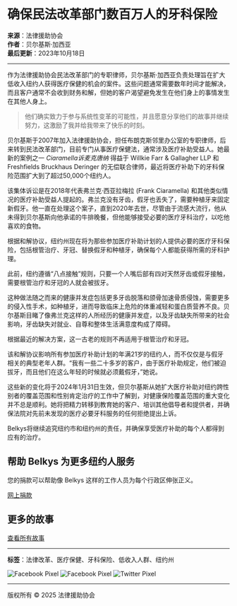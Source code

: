 # 确保民法改革部门数百万人的牙科保险

**来源**：法律援助协会  
**作者**：贝尔基斯·加西亚  
**最后更新**：2023年10月18日  

---  

作为法律援助协会民法改革部门的专职律师，贝尔基斯·加西亚负责处理旨在扩大低收入纽约人获得医疗保健的机会的案件。这些问题通常需要数年时间才能解决，而且客户通常不会收到财务和解，但她的客户渴望避免发生在他们身上的事情发生在其他人身上。

> 他们确实致力于参与系统性变革的可能性，并且愿意分享他们的故事并继续努力，这激励了我并给我带来了快乐的时刻。

贝尔基斯于2007年加入法律援助协会，担任布朗克斯邻里办公室的专职律师，后来转到民法改革部门，目前专门从事医疗保健法，通常涉及医疗补助受益人。她最新的案例之一 _Ciaramella诉麦克唐纳_ 得益于 Willkie Farr & Gallagher LLP 和 Freshfields Bruckhaus Deringer 的无偿联合律师，最近将医疗补助下的牙科保险范围扩大到了超过50,000个纽约人。

该集体诉讼是在2018年代表弗兰克·西亚拉梅拉 (Frank Ciaramella) 和其他类似情况的医疗补助受益人提起的。弗兰克没有牙齿，假牙也丢失了，需要种植牙来固定新假牙。他一直在处理这个案子，直到2020年去世，尽管由于流感大流行，他从未得到贝尔基斯向他承诺的牛排晚餐，但他能够接受必要的医疗牙科治疗，以吃他喜欢的食物。

根据和解协议，纽约州现在将为那些参加医疗补助计划的人提供必要的医疗牙科保险，包括根管治疗、牙冠、替换假牙和种植牙，确保每个人都能获得所需的牙科护理。

此前，纽约遵循“八点接触”规则，只要一个人嘴后部有四对天然牙齿或假牙接触，需要根管治疗和牙冠的人就会被拔牙。

这种做法随之而来的健康并发症包括更多牙齿脱落和颌骨加速骨质侵蚀，需要更多的侵入性手术，如种植牙，进而导致临床上危险的体重减轻和蛋白质营养不良。贝尔基斯目睹了像弗兰克这样的人所经历的健康并发症，以及牙齿缺失所带来的社会影响，牙齿缺失对就业、自尊和整体生活满意度构成了障碍。

根据最近的解决方案，这一古老的规则不再适用于根管治疗和牙冠。

该和解协议影响所有参加医疗补助计划的年满21岁的纽约人，而不仅仅是与假牙相关的典型老年人群。“我有一些二十多岁的客户，由于医疗补助规定，他们被迫拔牙，而且他们在这么年轻的时候就必须戴假牙，”她说。

这些新的变化将于2024年1月31日生效，但贝尔基斯从她扩大医疗补助对纽约跨性别者的覆盖范围和性别肯定治疗的工作中了解到，对健康保险覆盖范围的重大变化并不总是顺利。她将把精力转移到教育她的客户、培训其他倡导者和提供者，并确保法院对先前未发现的医疗必要牙科服务的任何拒绝提出上诉。

Belkys将继续追究纽约市和纽约州的责任，并确保享受医疗补助的每个人都得到应有的治疗。

## 帮助 Belkys 为更多纽约人服务

您的捐款可以帮助像 Belkys 这样的工作人员为每个行政区伸张正义。

[网上捐款](https://secure.legalaidnyc.org/site/Donation2;jsessionid=00000000.app20002b?df_id=8660&mfc_pref=T&8660.donation=form1&NONCE_TOKEN=A62BBB8A32810ED609F73F9C1EE67DE1)

## 更多的故事

[查看所有故事](/zh-CN/%E6%95%85%E4%BA%8B/)

---

**标签**：法律改革、医疗保健、牙科保险、低收入人群、纽约州

![Facebook Pixel](https://www.facebook.com/tr?id=5547521135307912&ev=PageView&noscript=1)
![Facebook Pixel](https://www.facebook.com/tr?id=766140882289162&ev=PageView&noscript=1)
![Twitter Pixel](https://t.co/i/adsct?bci=3&dv=UTC%26en-US%2Cen%26Google%20Inc.%26Linux%20x86_64%26255%26800%26600%264%2624%26800%26600%260%26na&eci=2&event_id=8f5a606a-92bb-47e0-8f90-f34d7597d633&events=%5B%5B%22pageview%22%2C%7B%7D%5D%5D&integration=advertiser&p_id=Twitter&p_user_id=0&pl_id=4c8123fe-ebbe-4b6c-b108-028d07dadfa3&tw_document_href=https%3A%2F%2Flegalaidnyc.org%2Fzh-CN%2F%25E6%2595%2585%25E4%25BA%258B%2F%25E7%25A1%25AE%25E4%25BF%259D%25E6%25B0%2591%25E6%25B3%2595%25E6%2594%25B9%25E9%259D%25A9%25E9%2583%25A8%25E9%2597%25A8%25E6%2595%25B0%25E7%2599%25BE%25E4%25B8%2587%25E4%25BA%25BA%25E7%259A%2584%25E7%2589%2599%25E7%25A7%2591%25E4%25BF%259D%25E9%2599%25A9%2F&tw_iframe_status=0&tw_order_quantity=0&tw_sale_amount=0&txn_id=o91yw&type=javascript&version=2.3.31)

---  

版权所有 © 2025 法律援助协会